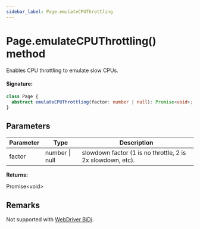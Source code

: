 ```yaml
---
sidebar_label: Page.emulateCPUThrottling
---
```


# Page.emulateCPUThrottling() method

Enables CPU throttling to emulate slow CPUs.

#### Signature:

```typescript
class Page {
  abstract emulateCPUThrottling(factor: number | null): Promise<void>;
}
```

## Parameters

| Parameter | Type           | Description                                                |
| --------- | -------------- | ---------------------------------------------------------- |
| factor    | number \| null | slowdown factor (1 is no throttle, 2 is 2x slowdown, etc). |

**Returns:**

Promise&lt;void&gt;

## Remarks

Not supported with [WebDriver BiDi](https://pptr.dev/faq#q-what-is-the-status-of-cross-browser-support).
